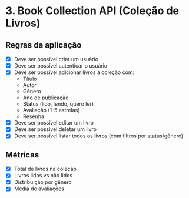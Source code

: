# 3. Book Collection API (Coleção de Livros)

## Regras da aplicação

- [X] Deve ser possível criar um usuário
- [X] Deve ser possível autenticar o usuário
- [X] Deve ser possível adicionar livros à coleção com:
  - Título
  - Autor
  - Gênero
  - Ano de publicação
  - Status (lido, lendo, quero ler)
  - Avaliação (1-5 estrelas)
  - Resenha
- [X] Deve ser possível editar um livro
- [X] Deve ser possível deletar um livro
- [X] Deve ser possível listar todos os livros (com filtros por status/gênero)

## Métricas

- [X] Total de livros na coleção
- [X] Livros lidos vs não lidos
- [X] Distribuição por gênero
- [X] Média de avaliações